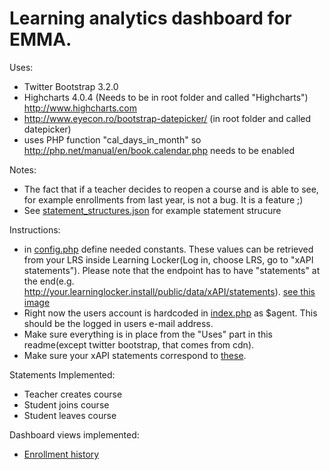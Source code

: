 Learning analytics dashboard for EMMA. 
=========

Uses:
- Twitter Bootstrap 3.2.0
- Highcharts 4.0.4 (Needs to be in root folder and called "Highcharts") http://www.highcharts.com
- http://www.eyecon.ro/bootstrap-datepicker/ (in root folder and called datepicker)
- uses PHP function "cal_days_in_month" so http://php.net/manual/en/book.calendar.php needs to be enabled


Notes:
- The fact that if a teacher decides to reopen a course and is able to see, for example enrollments from last year, is not a bug. It is a feature ;)
- See [statement_structures.json](statement_structures.json) for example statement strucure


Instructions:
- in [config.php](config.php) define needed constants. These values can be retrieved from your LRS inside Learning Locker(Log in, choose LRS, go to "xAPI statements"). Please note that the endpoint has to have "statements" at the end(e.g. http://your.learninglocker.install/public/data/xAPI/statements). [see this image](screenshots/llscreenshot.png)
- Right now the users account is hardcoded in [index.php](index.php) as $agent. This should be the logged in users e-mail address.
- Make sure everything is in place from the "Uses" part in this readme(except twitter bootstrap, that comes from cdn).
- Make sure your xAPI statements correspond to [these](statement_structures.json).

Statements Implemented:
- Teacher creates course
- Student joins course
- Student leaves course
 
Dashboard views implemented:
- [Enrollment history](screenshots/dashboard-view.png)
